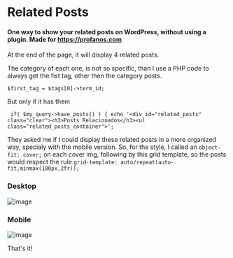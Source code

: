 # Related Posts
#### One way to show your related posts on WordPress, without using a plugin. Made for https://profanos.com

At the end of the page, it will display 4 related posts.

The category of each one, is not so specific, than I use a PHP code to always get the fist tag, other then the category posts.

`$first_tag = $tags[0]->term_id;`

But only if it has them

` if( $my_query->have_posts() ) {
            echo '<div id="related_posts" class="clear"><h3>Posts Relacionados</h3><ul class="related_posts_container">';`
            
They asked me if I could display these related posts in a more organized way, specialy with the mobile version. So, for the style, I called an `object-fit: cover;` on each cover img, following by this grid template, so the posts would respect the rule `grid-template: auto/repeat(auto-fit,minmax(180px,2fr));`

### Desktop

![image](https://user-images.githubusercontent.com/70597850/160594939-ced3ffde-18c2-48dd-b2ea-ed9ae9651ebb.png)

### Mobile

![image](https://user-images.githubusercontent.com/70597850/160596829-774daf54-c94f-4ad4-8cbc-6f2cf2b45fd0.png)

That's it!
